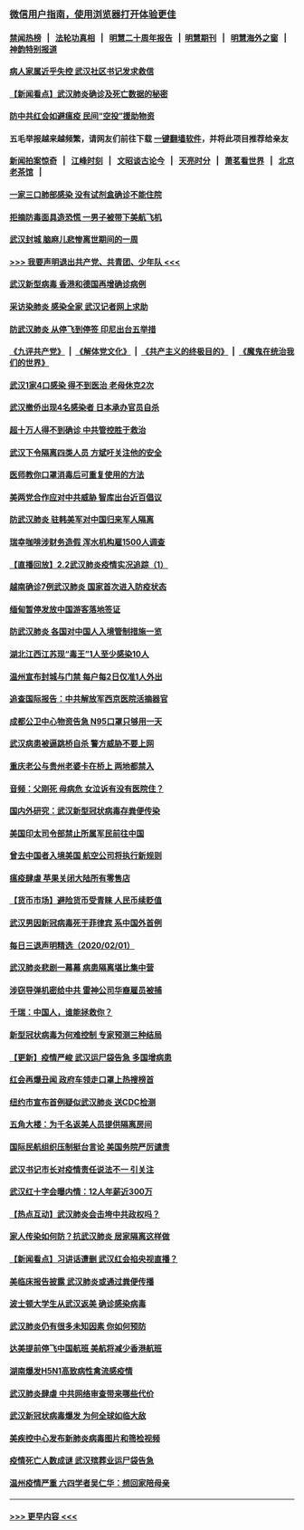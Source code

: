 ### [微信用户指南，使用浏览器打开体验更佳](https://github.com/gfw-breaker/banned-news1/blob/master/indexes/wechat-guide.md?t=0)
#### [禁闻热榜](热点新闻.md?t=0)  &nbsp;&nbsp;|&nbsp;&nbsp; [法轮功真相](https://github.com/gfw-breaker/truth/blob/master/README.md?t=0) &nbsp;&nbsp;|&nbsp;&nbsp; [明慧二十周年报告](https://github.com/gfw-breaker/mh-reports/blob/master/README.md?t=0) &nbsp;&nbsp;|&nbsp;&nbsp;[明慧期刊](https://github.com/gfw-breaker/mh-qikan) &nbsp;&nbsp;|&nbsp;&nbsp; [明慧海外之窗](https://github.com/gfw-breaker/mh-news/blob/master/README.md?t=0) &nbsp;&nbsp;|&nbsp;&nbsp; [神韵特别报道](https://github.com/gfw-breaker/mh-news/blob/master/shenyun.md?t=0)
#### [病人家属近乎失控 武汉社区书记发求救信](../pages/nsc413/n11839621.md?t=02030544) 
#### [【新闻看点】武汉肺炎确诊及死亡数据的秘密](../pages/nsc413/n11839539.md?t=02030544) 
#### [防中共红会如避瘟疫 民间“空投”援助物资](../pages/nsc413/n11839313.md?t=02030544) 
#### 五毛举报越来越频繁，请网友们前往下载 [一键翻墙软件](https://github.com/gfw-breaker/ssr-accounts)，并将此项目推荐给亲友
#### [新闻拍案惊奇](https://github.com/gfw-breaker/banned-news1/blob/master/pages/link4.md) &nbsp;&nbsp;|&nbsp;&nbsp; [江峰时刻](https://github.com/gfw-breaker/banned-news1/blob/master/pages/link4.md) &nbsp;&nbsp;|&nbsp;&nbsp; [文昭谈古论今](https://github.com/gfw-breaker/banned-news1/blob/master/pages/link4.md) &nbsp;&nbsp;|&nbsp;&nbsp; [天亮时分](https://github.com/gfw-breaker/banned-news1/blob/master/pages/link4.md) &nbsp;&nbsp;|&nbsp;&nbsp; [萧茗看世界](https://github.com/gfw-breaker/banned-news1/blob/master/pages/link4.md) &nbsp;&nbsp;|&nbsp;&nbsp; [北京老茶馆](https://github.com/gfw-breaker/banned-news1/blob/master/pages/link4.md) &nbsp;&nbsp;|&nbsp;&nbsp; 
#### [一家三口肺部感染 没有试剂盒确诊不能住院](../pages/nsc413/n11839581.md?t=02030544) 
#### [拒摘防毒面具造恐慌 一男子被带下美航飞机](../pages/nsc413/n11839455.md?t=02030544) 
#### [武汉封城 脑麻儿悲惨离世期间的一周](../pages/nsc413/n11839378.md?t=02030544) 
#### [>>> 我要声明退出共产党、共青团、少年队 <<<](https://github.com/begood0513/goodnews/blob/master/quit/letter.md) 
#### [武汉新型病毒 香港和德国再增确诊病例](../pages/nsc413/n11839381.md?t=02030544) 
#### [采访染肺炎 感染全家 武汉记者网上求助](../pages/nsc413/n11839411.md?t=02030544) 
#### [防武汉肺炎 从停飞到停签 印尼出台五举措](../pages/nsc413/n11839282.md?t=02030544) 
#### [《九评共产党》](https://github.com/begood0513/9ping.md/blob/master/README.md) &nbsp;|&nbsp; [《解体党文化》](../../../../jtdwh.md/blob/master/README.md)  &nbsp;|&nbsp; [《共产主义的终极目的》](../../../../gczydzjmd.md/blob/master/README.md) &nbsp;|&nbsp; [《魔鬼在统治我们的世界》](../../../../mgztzwmdsj.md/blob/master/README.md) 
#### [武汉1家4口感染 得不到医治 老母休克2次](../pages/nsc413/n11839277.md?t=02030544) 
#### [武汉撤侨出现4名感染者 日本承办官员自杀](../pages/nsc413/n11839044.md?t=02030544) 
#### [超十万人得不到确诊 中共管控胜于救治](../pages/nsc413/n11838462.md?t=02030544) 
#### [武汉下令隔离四类人员 方斌吁关注他的安全](../pages/nsc413/n11838878.md?t=02030544) 
#### [医师教你口罩消毒后可重复使用的方法](../pages/nsc413/n11839225.md?t=02030544) 
#### [美两党合作应对中共威胁 智库出台近百倡议](../pages/nsc413/n11838437.md?t=02030544) 
#### [防武汉肺炎 驻韩美军对中国归来军人隔离](../pages/nsc413/n11838970.md?t=02030544) 
#### [瑞幸咖啡涉财务造假 浑水机构雇1500人调查](../pages/nsc413/n11838486.md?t=02030544) 
#### [【直播回放】2.2武汉肺炎疫情实况追踪（1）](../pages/nsc413/n11838871.md?t=02030544) 
#### [越南确诊7例武汉肺炎 国家首次进入防疫状态](../pages/nsc413/n11838860.md?t=02030544) 
#### [缅甸暂停发放中国游客落地签证](../pages/nsc413/n11838730.md?t=02030544) 
#### [防武汉肺炎 各国对中国人入境管制措施一览](../pages/nsc413/n11838726.md?t=02030544) 
#### [湖北江西江苏现“毒王”1人至少感染10人](../pages/nsc413/n11838670.md?t=02030544) 
#### [温州宣布封城与门禁 每户每2日仅准1人外出](../pages/nsc413/n11838748.md?t=02030544) 
#### [追查国际报告：中共解放军西京医院活摘器官](../pages/nsc413/n11838359.md?t=02030544) 
#### [成都公卫中心物资告急 N95口罩只够用一天](../pages/nsc413/n11834896.md?t=02030544) 
#### [武汉病患被逼跳桥自杀 警方威胁不要上网](../pages/nsc413/n11838521.md?t=02030544) 
#### [重庆老公与贵州老婆卡在桥上 两地都禁入](../pages/nsc413/n11838677.md?t=02030544) 
#### [音频：父刚死 母病危 女泣诉有没有医院住？](../pages/nsc413/n11838501.md?t=02030544) 
#### [国内外研究：武汉新型冠状病毒存粪便传染](../pages/nsc413/n11838353.md?t=02030544) 
#### [美国印太司令部禁止所属军民前往中国](../pages/nsc413/n11838418.md?t=02030544) 
#### [曾去中国者入境美国 航空公司将执行新规则](../pages/nsc413/n11838375.md?t=02030544) 
#### [瘟疫肆虐 苹果关闭大陆所有零售店](../pages/nsc413/n11838235.md?t=02030544) 
#### [【货币市场】避险货币受青睐 人民币续贬值](../pages/nsc413/n11838086.md?t=02030544) 
#### [武汉男因新冠病毒死于菲律宾 系中国外首例](../pages/nsc413/n11838247.md?t=02030544) 
#### [每日三退声明精选（2020/02/01）](../pages/nsc413/n11838281.md?t=02030544) 
#### [武汉肺炎悲剧一幕幕 病患隔离堪比集中营](../pages/nsc413/n11838047.md?t=02030544) 
#### [涉窃导弹机密给中共 雷神公司华裔雇员被捕](../pages/nsc413/n11838129.md?t=02030544) 
#### [千瑞：中国人，谁能拯救你？](../pages/nsc413/n11838069.md?t=02030544) 
#### [新型冠状病毒为何难控制 专家预测三种结局](../pages/nsc413/n11838002.md?t=02030544) 
#### [【更新】疫情严峻 武汉运尸袋告急 多国增病患](../pages/nsc413/n11801312.md?t=02030544) 
#### [红会再爆丑闻 政府车领走口罩上热搜榜首](../pages/nsc413/n11837825.md?t=02030544) 
#### [纽约市宣布首例疑似武汉肺炎 送CDC检测](../pages/nsc413/n11837852.md?t=02030544) 
#### [五角大楼：为千名返美人员提供隔离房间](../pages/nsc413/n11837831.md?t=02030544) 
#### [国际民航组织压制挺台言论 美国务院严厉谴责](../pages/nsc413/n11837791.md?t=02030544) 
#### [武汉书记市长对疫情责任说法不一 引关注](../pages/nsc413/n11837546.md?t=02030544) 
#### [武汉红十字会曝内情：12人年薪近300万](../pages/nsc413/n11837677.md?t=02030544) 
#### [【热点互动】武汉肺炎会击垮中共政权吗？](../pages/nsc413/n11837779.md?t=02030544) 
#### [家人传染如何防？抗武汉肺炎 居家隔离这样做](../pages/nsc413/n11837622.md?t=02030544) 
#### [【新闻看点】习讲话遭删 武汉红会掐央视直播？](../pages/nsc413/n11837573.md?t=02030544) 
#### [美临床报告披露 武汉肺炎或通过粪便传播](../pages/nsc413/n11837626.md?t=02030544) 
#### [波士顿大学生从武汉返美 确诊感染病毒](../pages/nsc413/n11837580.md?t=02030544) 
#### [武汉肺炎仍有很多未知因素 你如何预防](../pages/nsc413/n11837666.md?t=02030544) 
#### [达美提前停飞中国航班 美航将减少香港航班](../pages/nsc413/n11837649.md?t=02030544) 
#### [湖南爆发H5N1高致病性禽流感疫情](../pages/nsc413/n11837648.md?t=02030544) 
#### [武汉肺炎肆虐 中共网络审查带来哪些代价](../pages/nsc413/n11837510.md?t=02030544) 
#### [武汉新冠状病毒爆发 为何全球如临大敌](../pages/nsc413/n11837564.md?t=02030544) 
#### [美疾控中心发布新肺炎病毒图片和筛检视频](../pages/nsc413/n11837491.md?t=02030544) 
#### [疫情死亡人数成谜 武汉殡葬业运尸袋告急](../pages/nsc413/n11837536.md?t=02030544) 
#### [温州疫情严重 六四学者吴仁华：想回家陪母亲](../pages/nsc413/n11837505.md?t=02030544) 

----
#### [ >>> 更早内容 <<< ](../indexes/nsc413-earlier.md)
